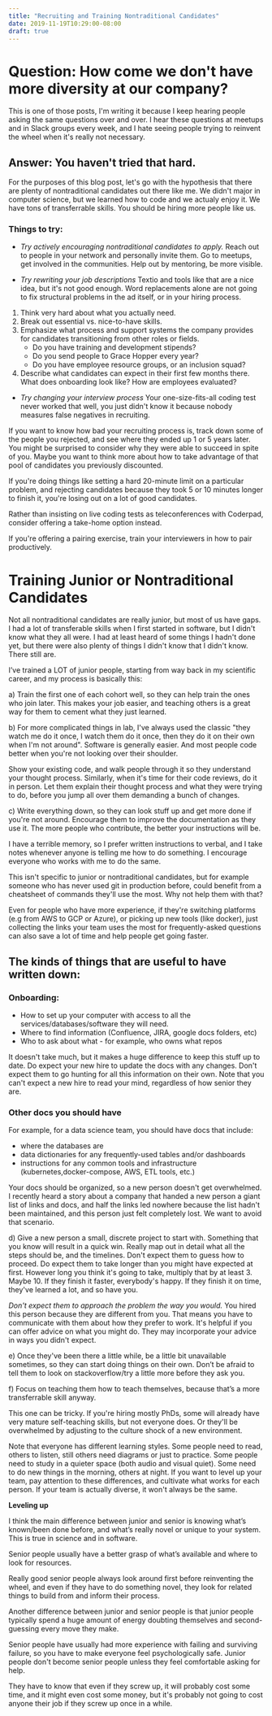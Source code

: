 ```yaml
---
title: "Recruiting and Training Nontraditional Candidates"
date: 2019-11-19T10:29:00-08:00
draft: true
---
```



# Question: How come we don't have more diversity at our company? 

This is one of those posts, I'm writing it because I keep hearing people asking the same questions
over and over. I hear these questions at meetups and in Slack groups every week, and I hate seeing people 
trying to reinvent the wheel when it's really not necessary. 

 ## Answer: You haven't tried that hard. 
    
For the purposes of this blog post, let's go with the hypothesis that there are plenty of nontraditional candidates out there
like me. We didn't major in computer science, but we learned how to code and we actualy enjoy it. We have tons of 
transferrable skills. You should be hiring more people like us. 

### Things to try:
        
  - *Try actively encouraging nontraditional candidates to apply.* 
  Reach out to people in your network and personally invite them. 
  Go to meetups, get involved in the communities. Help out by mentoring, be more visible. 
        
  - *Try rewriting your job descriptions*
  Textio and tools like that are a nice idea, but it's not good enough. 
  Word replacements alone are not going to fix structural problems in the ad itself, or in your hiring process. 
  
  1. Think very hard about what you actually need. 
  2. Break out essential vs. nice-to-have skills. 
  3. Emphasize what process and support systems the company provides for candidates transitioning from other roles or fields. 
     - Do you have training and development stipends?
     - Do you send people to Grace Hopper every year? 
     - Do you have employee resource groups, or an inclusion squad? 
  4. Describe what candidates can expect in their first few months there. What does onboarding look like? How are employees evaluated?
            
  - *Try changing your interview process*
 Your one-size-fits-all coding test never worked that well, you just didn't know it because nobody measures false negatives in recruiting. 
 
  If you want to know how bad your recruiting process is, track down some of the people you rejected, and see where they ended up
  1 or 5 years later. You might be surprised to consider why they were able to succeed in spite of you. Maybe you want to think
  more about how to take advantage of that pool of candidates you previously discounted. 
  
  If you're doing things like setting a hard 20-minute limit on a particular problem, and rejecting candidates
  because they took 5 or 10 minutes longer to finish it, you're losing out on a lot of good candidates. 
  
  Rather than insisting on live coding tests as teleconferences with Coderpad, consider offering a take-home option instead. 
  
  If you're offering a pairing exercise, train your interviewers in how to pair productively. 

                  
# Training Junior or Nontraditional Candidates

Not all nontraditional candidates are really junior, but most of us have gaps. I had a lot of transferable skills
when I first started in software, but I didn't know what they all were. I had at least heard of some things I hadn't done yet,
but there were also plenty of things I didn't know that I didn't know. There still are. 

I’ve trained a LOT of junior people, starting from way back in my scientific career, and my process is basically this: 

a) Train the first one of each cohort well, so they can help train the ones who join later. This makes your job easier, 
and teaching others is a great way for them to cement what they just learned. 

b) For more complicated things in lab, I've always used the classic "they watch me do it once, I watch them do it once, 
then they do it on their own when I'm not around". Software is generally easier. And most people code better when you're
not looking over their shoulder. 

Show your existing code, and walk people through it so they understand
your thought process. Similarly, when it's time for their code reviews, do it in person. Let them explain their thought
process and what they were trying to do, before you jump all over them demanding a bunch of changes. 

c) Write everything down, so they can look stuff up and get more done if you're not around. 
Encourage them to improve the documentation as they use it. 
The more people who contribute, the better your instructions will be. 
 
 I have a terrible memory, so I prefer written instructions
 to verbal, and I take notes whenever anyone is telling me how to do something. 
 I encourage everyone who works with me to do the same. 
 
 This isn't specific to junior or nontraditional candidates, but for example someone who has never used git in production before,
 could benefit from a cheatsheet of commands they'll use the most. Why not help them with that? 
 
 Even for people who have more experience, if they're switching platforms (e.g from AWS to GCP or Azure), 
 or picking up new tools (like docker), just collecting the links your team uses the most for frequently-asked questions
 can also save a lot of time and help people get going faster. 
 
 ## The kinds of things that are useful to have written down:
 ### Onboarding:
 - How to set up your computer with access to all the services/databases/software they will need.
 - Where to find information (Confluence, JIRA, google docs folders, etc)
 - Who to ask about what - for example, who owns what repos

It doesn't take much, but it makes a huge difference to keep this stuff up to date. Do expect your new hire to update the docs
with any changes. Don't expect them to go hunting for all this information on their own. Note that you can't expect a new hire
to read your mind, regardless of how senior they are. 

### Other docs you should have

For example, for a data science team, you should have docs that include:

   - where the databases are
   - data dictionaries for any frequently-used tables and/or dashboards
   - instructions for any common tools and infrastructure (kubernetes,docker-compose, AWS, ETL tools, etc.)

Your docs should be organized, so a new person doesn't get overwhelmed. I recently heard a story about
a company that handed a new person a giant list of links and docs, 
and half the links led nowhere because the list hadn't been maintained, and this person just felt completely lost. 
We want to avoid that scenario. 

d) Give a new person a small, discrete project to start with. Something that you know will result in a quick win. 
Really map out in detail what all the steps should be, and the timelines. Don't expect them to guess how to proceed. 
Do expect them to take longer than you might have expected at first. However long you think it's going to take, 
multiply that by at least 3. Maybe 10. If they finish it faster, everybody's happy. If they finish it on time, they've learned
a lot, and so have you. 

*Don't expect them to approach the problem the way you would.* You hired this person because they are different from you. That
 means you have to communicate with them about how they prefer to work. It's helpful if you can offer advice on what you 
 might do. They may incorporate your advice in ways you didn't expect. 

e) Once they've been there a little while, be a little bit unavailable sometimes, so they can start doing things on their own. 
Don’t be afraid to tell them to look on stackoverflow/try a little more before they ask you.  

f) Focus on teaching them how to teach themselves, because that’s a more transferrable skill anyway.

This one can be tricky. If you're hiring mostly PhDs, some will already have very mature self-teaching skills, but 
not everyone does. Or they'll be overwhelmed by adjusting to the culture shock of a new environment. 

Note that everyone has different learning styles. Some people need to read, others to listen, still others need diagrams
or just to practice. Some people need to study in a quieter space (both audio and visual quiet). Some need to do new things
in the morning, others at night. If you want to level up your team, pay attention to these differences, and cultivate 
what works for each person. If your team is actually diverse, it won't always be the same. 

**Leveling up**

I think the main difference between junior and senior is knowing what’s known/been done before, 
and what’s really novel or unique to your system. This is true in science and in software. 

Senior people usually have a better grasp of what’s available and where to look for resources. 

Really good senior people always look around first before reinventing the wheel, 
and even if they have to do something novel, they look for related things to build from and inform their process.

Another difference between junior and senior people is that junior people 
typically spend a huge amount of energy doubting themselves and second-guessing every move they make. 

Senior people have usually had more experience with failing and surviving failure, 
so you have to make everyone feel psychologically safe. Junior people don't become senior people unless they 
feel comfortable asking for help. 

They have to know that even if they screw up, it will probably cost some time, 
and it might even cost some money, but it's probably not going to cost anyone their job if they screw up once in a while. 

